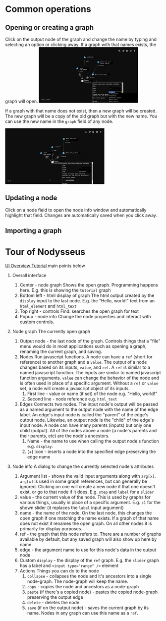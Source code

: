 # Common operations

## Opening or creating a graph

Click on the output node of the graph and change the name by typing and selecting an option or clicking away. If a graph with that names exists, the graph will open. 
![](images/new-graph.gif)

If a graph with that name does not exist, then a new graph will be created. The new graph will be a copy of the old graph but with the new name. You can use the new name in the `graph` field of any node.

![](images/change-graph.gif)




## Updating a node

Click on a node field to open the node info window and automatically highlight that field. Changes are automatically saved when you click away.

## Importing a graph

# Tour of Nodysseus

[UI Overview Tutorial](https://www.youtube.com/watch?v=K-oUsrV3n6s&list=PLNf6veBQIZNohZk_htvTvPCB2UnEl3Tlh) main points below

1. Overall interface
	1. Center - node graph
	   Shows the open graph. Programming happens here. E.g. this is showing the `tutorial` graph
	2. Bottom left - html display of graph
	   The html output  created by the `display` input to the last node. E.g. the "Hello, world!" text from an `html_element` and `html_text`
	3. Top right - controls
	   Find: searches the open graph for text
	4. Popup - node info
	   Change the node properties and interact with custom controls.

2. Node graph
   The currently open graph
	1. Output node - the last node of the graph. Controls things that a "file" menu would do in most applications such as opening a graph, renaming the current graph, and saving.
	2. Nodes 
	   Run javascript functions. A node can have a `ref` (short for reference) to another graph and a `value`. The output of a node changes based on its inputs, `value`, and `ref`. A `ref` is similar to a named javascript function. The inputs are similar to named javascript function arguments. `value` can change the behavior of the node and is often used in place of a specific argument.
	   Without a `ref` or `value` set, a node will create a javascript object of its inputs.
		1. First line - value or name (if set) of the node e.g. "Hello, world!"
		2. Second line - node reference e.g. `html_text` 
	3. Edges
	   Connects two nodes. The input node's output will be passed as a named argument to the output node with the name of the edge label. An edge's input node is called the "parent" of the edge's output node. Likewise, an output node is the "child" of the edge's input node. A node can have many parents (inputs) but only one child (output). All of the nodes above a node (a node's parents and their parents, etc) are the node's ancestors.
		1. Name - the name to use when calling the output node's function e.g. `display`. 
		2. (+) icon - inserts a node into the specified edge preserving the edge name

3. Node info
   A dialog to change the currently selected node's attributes
	1. Argument list - shows the valid input arguments along with `arg[x]`. `arg[x]` is used in some graph references, but can generally be ignored. Clicking on one will create a new node if that one doesn't exist, or go to that node if it does.
	   E.g. `step` and `label` for a `slider`
	2. value - the current value of the node. This is used by graphs for various things, usually in place of a specific argument. 
	   E.g. `s1` for the shown slider (it replaces the `label` input argument)
	3. name - the name of the node. On the last node, this changes the open graph if one matching the name exists. If a graph of that name does not exist it renames the open graph. On all other nodes it is primarily for display purposes.
	4. ref - the graph that this node refers to. There are a number of graphs available by default, but any saved graph will also show up here by name.
	5. edge - the argument name to use for this node's data in the output node
	6. Custom `display` - the display of the `ref` graph. E.g. the `slider` graph has a label and `<input type="range" />` element 
	7. Actions
	   Things you can do to the node
		1. `collapse` - collapses the node and it's ancestors into a single node-graph. The node-graph will keep the name.
		2. `copy` - copies the node and ancestors as a node-graph
		3. `paste` (if there's a copied node) - pastes the copied node-graph preserving the output edge
		4. `delete` - deletes the node
		5. `save` (if on the output node) - saves the current graph by its name. Nodes in any graph can use this name as a `ref`.

